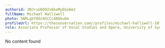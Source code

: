 ```yaml
---
authorid: 3NJruU6Q92s6koMyEGo6m2
fullName: Michael Halliwell
photo: 5NRLghf0Oc0SCCc40Qku6m
profileUrl: https://theconversation.com//profiles/michael-halliwell-107009
role: Associate Professor of Vocal Studies and Opera, University of Sydney
---
```

No content found